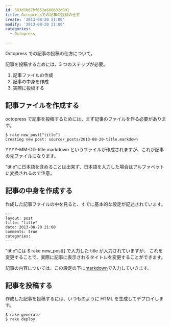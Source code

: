 ```yaml
---
id: 563d9b67bf652a600632d001
title: Octopressでの記事の投稿の仕方
create: '2013-08-20 21:00'
modify: '2013-08-20 21:00'
categories:
  - Octopress

---
```


Octopress での記事の投稿の仕方について。

記事を投稿するためには、3 つのステップが必要。

1. 記事ファイルの作成
2. 記事の中身を作成
3. 実際に投稿する

<!-- more -->

## 記事ファイルを作成する

octopress で記事を投稿するためには、まず記事のファイルを作る必要があります。

```
$ rake new_post["title"]
Creating new post: source/_posts/2013-08-20-title.markdown
```

YYYY-MM-DD-title.markdown というファイルが作成されますが、これが記事の元ファイルになります。

"title"に日本語を含めることは出来ず、日本語を入力した場合はアルファベットに変換されるので注意。

## 記事の中身を作成する

作成した記事ファイルの中を見ると、すでに基本的な設定が記述されています。

```
---
layout: post
title: "title"
date: 2013-08-20 21:00
comments: true
categories:
---
```

"title"には $ rake new_post[] で入力した title が入力されていますが、
これを変更することで、実際に記事に表示されるタイトルを変更することができます。

記事の内容については、この設定の下に[markdown](http://ja.wikipedia.org/wiki/Markdown 'Markdown - Wikipedia')で入力していきます。

## 記事を投稿する

作成した記事を投稿するには、いつものように HTML を生成してデプロイします。

```
$ rake generate
$ rake deploy
```
